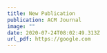 ```yaml
---
title: New Publication
publication: ACM Journal
image: ""
date: 2020-07-24T08:02:49.313Z
url_pdf: https://google.com
---
```

